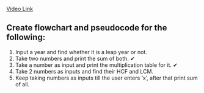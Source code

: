 [Video Link](https://youtu.be/lhELGQAV4gg)

## Create flowchart and pseudocode for the following:

1. Input a year and find whether it is a leap year or not.
2. Take two numbers and print the sum of both. ✔
3. Take a number as input and print the multiplication table for it. ✔
4. Take 2 numbers as inputs and find their HCF and LCM.
5. Keep taking numbers as inputs till the user enters ‘x’, after that print sum of all.
